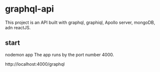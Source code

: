 # graphql-api

This project is an API built with graphql, graphiql, Apollo server, mongoDB, adn reactJS.

## start 
nodemon app
The app runs by the port number 4000.

http://localhost:4000/graphql



